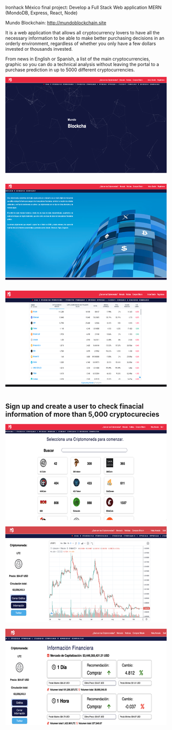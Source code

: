Ironhack México final project: Develop a Full Stack Web application MERN (MondoDB, Express, React, Node)

Mundo Blockchain: http://mundoblockchain.site

It is a web application that allows all cryptocurrency lovers to have all the necessary information to be able to make 
better purchasing decisions in an orderly environment, regardless of whether you only have a few dollars invested or 
thousands invested.

From news in English or Spanish, a list of the main cryptocurrencies, graphic so you can do a technical analysis without leaving the portal to a purchase prediction in up to 5000 different cryptocurrencies.



<img src="./src/assets/intro.png" alt="" height="300px" width="750px"><br><br>

<img src="./src/assets/about.png" alt="" height="300px" width="750px"><br><br>

<img src="./src/assets/screener.png" alt="" height="300px" width="750px"><br><br>


<h2>Sign up and create a user to check finacial information of more than 5,000 cryptocurecies</h2>

<img src="./src/assets/allCoins.png" alt="" height="300px" width="750px"><br><br>
<img src="./src/assets/graph.png" alt="" height="300px" width="750px"><br><br>
<img src="./src/assets/financialInformation.png" alt="" height="300px" width="750px"><br><br>




